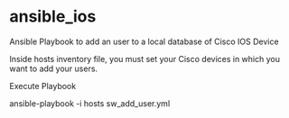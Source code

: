 # ansible_ios
Ansible Playbook to add an user to a local database of Cisco IOS Device

Inside hosts inventory file, you must set your Cisco devices in which you want to add your users.

Execute Playbook

ansible-playbook -i hosts sw_add_user.yml


